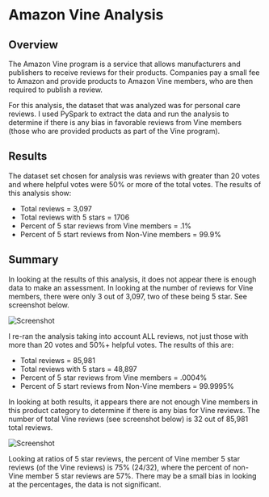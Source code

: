 # Amazon Vine Analysis


## Overview
The Amazon Vine program is a service that allows manufacturers and publishers to receive reviews for their products. Companies pay a small fee to Amazon and provide products to Amazon Vine members, who are then required to publish a review.

For this analysis, the dataset that was analyzed was for personal care reviews. I used PySpark to extract the data and run the analysis to determine if there is any bias in favorable reviews from Vine members (those who are provided products as part of the Vine program).


## Results
The dataset set chosen for analysis was reviews with greater than 20 votes and where helpful votes were 50% or more of the total votes. The results of this analysis show:
- Total reviews = 3,097
- Total reviews with 5 stars = 1706
- Percent of 5 star reviews from Vine members = .1%
- Percent of 5 start reviews from Non-Vine members = 99.9%

## Summary
In looking at the results of this analysis, it does not appear there is enough data to make an assessment. In looking at the number of reviews for Vine members, there were only 3 out of 3,097, two of these being 5 star. See screenshot below.

![Screenshot](https://user-images.githubusercontent.com/72076683/107129047-4a84f300-6888-11eb-8d4f-d9248145706e.png)

I re-ran the analysis taking into account ALL reviews, not just those with more than 20 votes and 50%+ helpful votes. The results of this are:
- Total reviews = 85,981
- Total reviews with 5 stars = 48,897
- Percent of 5 star reviews from Vine members = .0004%
- Percent of 5 start reviews from Non-Vine members = 99.9995%

In looking at both results, it appears there are not enough Vine members in this product category to determine if there is any bias for Vine reviews. The number of total Vine reviews (see screenshot below) is 32 out of 85,981 total reviews. 

![Screenshot](https://user-images.githubusercontent.com/72076683/107129375-a6e91200-688a-11eb-9238-9657f34552c9.png)

Looking at ratios of 5 star reviews, the percent of Vine member 5 star reviews (of the Vine reviews) is 75% (24/32), where the percent of non-Vine member 5 star reviews are 57%. There may be a small bias in looking at the percentages, the data is not significant.
